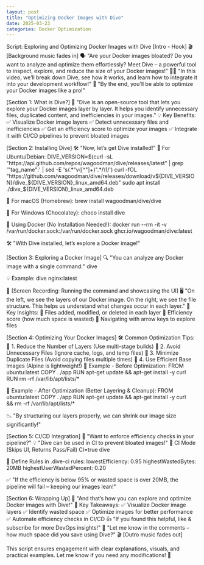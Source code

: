 ```yaml
---
layout: post
title: "Optimizing Docker Images with Dive"
date: 2025-03-23
categories: Docker Optimization
---
```

Script: Exploring and Optimizing Docker Images with Dive
[Intro - Hook]
🎬 [Background music fades in]
 🗣️ "Are your Docker images bloated? Do you want to analyze and optimize them effortlessly? Meet Dive – a powerful tool to inspect, explore, and reduce the size of your Docker images!"
👨‍💻 "In this video, we’ll break down Dive, see how it works, and learn how to integrate it into your development workflow!"
 📌 "By the end, you'll be able to optimize your Docker images like a pro!"

[Section 1: What is Dive?]
📢 "Dive is an open-source tool that lets you explore your Docker images layer by layer. It helps you identify unnecessary files, duplicated content, and inefficiencies in your images."
💡 Key Benefits:
 ✅ Visualize Docker image layers
 ✅ Detect unnecessary files and inefficiencies
 ✅ Get an efficiency score to optimize your images
 ✅ Integrate it with CI/CD pipelines to prevent bloated images

[Section 2: Installing Dive]
🛠️ "Now, let’s get Dive installed!"
🔹 For Ubuntu/Debian:
DIVE_VERSION=$(curl -sL "https://api.github.com/repos/wagoodman/dive/releases/latest" | grep '"tag_name":' | sed -E 's/.*"v([^"]+)".*/\1/')
curl -fOL "https://github.com/wagoodman/dive/releases/download/v${DIVE_VERSION}/dive_${DIVE_VERSION}_linux_amd64.deb"
sudo apt install ./dive_${DIVE_VERSION}_linux_amd64.deb

🔹 For macOS (Homebrew):
brew install wagoodman/dive/dive

🔹 For Windows (Chocolatey):
choco install dive

🔹 Using Docker (No Installation Needed!):
docker run --rm -it -v /var/run/docker.sock:/var/run/docker.sock ghcr.io/wagoodman/dive:latest

🛠️ "With Dive installed, let’s explore a Docker image!"

[Section 3: Exploring a Docker Image]
🔍 "You can analyze any Docker image with a single command:"
dive <your-image-tag>

💡 Example:
dive nginx:latest

🎥 [Screen Recording: Running the command and showcasing the UI]
🖥️ "On the left, we see the layers of our Docker image. On the right, we see the file structure. This helps us understand what changes occur in each layer."
👀 Key Insights:
 📌 Files added, modified, or deleted in each layer
 📌 Efficiency score (how much space is wasted)
 📌 Navigating with arrow keys to explore files

[Section 4: Optimizing Your Docker Images]
🛠️ Common Optimization Tips:
 🚀 1. Reduce the Number of Layers (Use multi-stage builds)
 🚀 2. Avoid Unnecessary Files (Ignore cache, logs, and temp files)
 🚀 3. Minimize Duplicate Files (Avoid copying files multiple times)
 🚀 4. Use Efficient Base Images (Alpine is lightweight!)
📌 Example - Before Optimization:
FROM ubuntu:latest
COPY . /app
RUN apt-get update && apt-get install -y curl
RUN rm -rf /var/lib/apt/lists/*

📌 Example - After Optimization (Better Layering & Cleanup):
FROM ubuntu:latest
COPY . /app
RUN apt-get update && apt-get install -y curl \
  && rm -rf /var/lib/apt/lists/*

📉 "By structuring our layers properly, we can shrink our image size significantly!"

[Section 5: CI/CD Integration]
🔗 "Want to enforce efficiency checks in your pipeline?"
 💡 "Dive can be used in CI to prevent bloated images!"
🔹 CI Mode (Skips UI, Returns Pass/Fail)
CI=true dive <your-image>

🔹 Define Rules in .dive-ci
rules:
  lowestEfficiency: 0.95
  highestWastedBytes: 20MB
  highestUserWastedPercent: 0.20

✅ "If the efficiency is below 95% or wasted space is over 20MB, the pipeline will fail – keeping our images lean!"

[Section 6: Wrapping Up]
🎯 "And that’s how you can explore and optimize Docker images with Dive!"
📌 Key Takeaways:
 ✅ Visualize Docker image layers
 ✅ Identify wasted space
 ✅ Optimize images for better performance
 ✅ Automate efficiency checks in CI/CD
👍 "If you found this helpful, like & subscribe for more DevOps insights!"
 📢 "Let me know in the comments – how much space did you save using Dive?"
🎬 [Outro music fades out]

This script ensures engagement with clear explanations, visuals, and practical examples. Let me know if you need any modifications! 🚀
